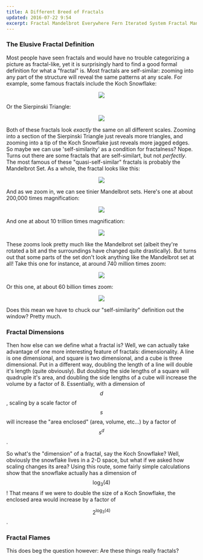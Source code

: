 ```yaml
---
title: A Different Breed of Fractals
updated: 2016-07-22 9:54
excerpt: Fractal Mandelbrot Everywhere Fern Iterated System Fractal Mandelbrot Everywhere Fern Iterated System 
---
```

### The Elusive Fractal Definition

Most people have seen fractals and would have no trouble categorizing a picture as fractal-like, yet it is surprisingly hard to find a good formal definition for what a "fractal" is. Most fractals are self-similar: zooming into any part of the structure will reveal the same patterns at any scale. For example, some famous fractals include the Koch Snowflake:

<center>
	<img src="/assets/fractals/koch-snowflake.png">
</center>

Or the Sierpinski Triangle:

<center>
	<img src="/assets/fractals/sierpinski-triangle.png">
</center>

Both of these fractals look _exactly_ the same on all different scales. Zooming into a section of the Sierpinski Triangle just reveals more triangles, and zooming into a tip of the Koch Snowflake just reveals more jagged edges. So maybe we can use 'self-similarity' as a condition for fractalness? Nope. Turns out there are some fractals that are self-similart, but not _perfectly_. The most famous of these "quasi-self-similar" fractals is probably the Mandelbrot Set. As a whole, the fractal looks like this:

<center>
	<img src="/assets/fractals/mandelbrot.jpg">
</center>

And as we zoom in, we can see tinier Mandelbrot sets. Here's one at about 200,000 times magnification:

<center>
	<img src="/assets/fractals/mandelbrot-zoom-1.jpg">
</center>

And one at about 10 trillion times magnification:

<center>
	<img src="/assets/fractals/mandelbrot-zoom-2.png">
</center>

These zooms look pretty much like the Mandelbrot set (albeit they're rotated a bit and the surroundings have changed quite drastically). But turns out that some parts of the set don't look anything like the Mandelbrot set at all! Take this one for instance, at around 740 million times zoom:

<center>
	<img src="/assets/fractals/mandelbrot-zoom-3.jpg">
</center>

Or this one, at about 60 billion times zoom:

<center>
	<img src="/assets/fractals/mandelbrot-zoom-4.jpg">
</center>

Does this mean we have to chuck our "self-similarity" definition out the window? Pretty much. 

### Fractal Dimensions

Then how else can we define what a fractal is? Well, we can actually take advantage of one more interesting feature of fractals: dimensionality. A line is one dimensional, and square is two dimensional, and a cube is three dimensional. Put in a different way, doubling the length of a line will double it's length (quite obviously). But doubling the side lengths of a square will quadruple it's area, and doubling the side lengths of a cube will increase the volume by a factor of 8. Essentially, with a dimension of $$ d $$, scaling by a scale factor of $$ s $$ will increase the "area enclosed" (area, volume, etc...) by a factor of $$ s^d $$.

So what's the "dimension" of a fractal, say the Koch Snowflake? Well, obviously the snowflake lives in a 2-D space, but what if we asked how scaling changes its area? Using this route, some fairly simple calculations show that the snowflake actually has a dimension of $$ \log_3(4) $$! That means if we were to double the size of a Koch Snowflake, the enclosed area would increase by a factor of <div>$$ 2^{\log_3(4)} $$</div>.

### Fractal Flames



This does beg the question however: Are these things really fractals?